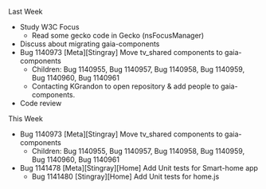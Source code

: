 Last Week
 - Study W3C Focus
   * Read some gecko code in Gecko (nsFocusManager)
 - Discuss about migrating gaia-components
 - Bug 1140973 [Meta][Stingray] Move tv_shared components to gaia-components
   * Children: Bug 1140955, Bug 1140957, Bug 1140958, Bug 1140959, Bug 1140960, Bug 1140961
   * Contacting KGrandon to open repository & add people to gaia-components.
 - Code review

This Week
 - Bug 1140973 [Meta][Stingray] Move tv_shared components to gaia-components
   * Children: Bug 1140955, Bug 1140957, Bug 1140958, Bug 1140959, Bug 1140960, Bug 1140961
 - Bug 1141478 [Meta][Stingray][Home] Add Unit tests for Smart-home app
   * Bug 1141480 [Stingray][Home] Add Unit tests for home.js
